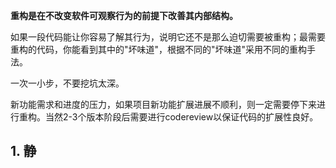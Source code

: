 **重构是在不改变软件可观察行为的前提下改善其内部结构。**

如果一段代码能让你容易了解其行为，说明它还不是那么迫切需要被重构；最需要重构的代码，你能看到其中的"坏味道"，根据不同的"坏味道"采用不同的重构手法。

一次一小步，不要挖坑太深。  

新功能需求和进度的压力，如果项目新功能扩展进展不顺利，则一定需要停下来进行重构。当然2-3个版本阶段后需要进行codereview以保证代码的扩展性良好。



## 1. 静



